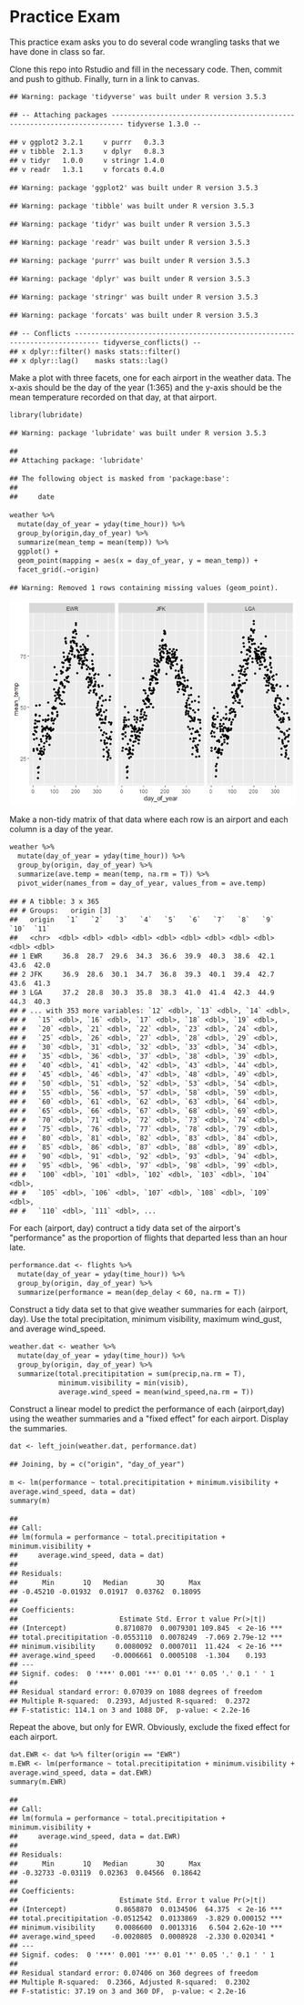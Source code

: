 Practice Exam
=============

This practice exam asks you to do several code wrangling tasks that we
have done in class so far.

Clone this repo into Rstudio and fill in the necessary code. Then,
commit and push to github. Finally, turn in a link to canvas.

    ## Warning: package 'tidyverse' was built under R version 3.5.3

    ## -- Attaching packages ------------------------------------------------------------------------- tidyverse 1.3.0 --

    ## v ggplot2 3.2.1     v purrr   0.3.3
    ## v tibble  2.1.3     v dplyr   0.8.3
    ## v tidyr   1.0.0     v stringr 1.4.0
    ## v readr   1.3.1     v forcats 0.4.0

    ## Warning: package 'ggplot2' was built under R version 3.5.3

    ## Warning: package 'tibble' was built under R version 3.5.3

    ## Warning: package 'tidyr' was built under R version 3.5.3

    ## Warning: package 'readr' was built under R version 3.5.3

    ## Warning: package 'purrr' was built under R version 3.5.3

    ## Warning: package 'dplyr' was built under R version 3.5.3

    ## Warning: package 'stringr' was built under R version 3.5.3

    ## Warning: package 'forcats' was built under R version 3.5.3

    ## -- Conflicts ---------------------------------------------------------------------------- tidyverse_conflicts() --
    ## x dplyr::filter() masks stats::filter()
    ## x dplyr::lag()    masks stats::lag()

Make a plot with three facets, one for each airport in the weather data.
The x-axis should be the day of the year (1:365) and the y-axis should
be the mean temperature recorded on that day, at that airport.

    library(lubridate)

    ## Warning: package 'lubridate' was built under R version 3.5.3

    ## 
    ## Attaching package: 'lubridate'

    ## The following object is masked from 'package:base':
    ## 
    ##     date

    weather %>% 
      mutate(day_of_year = yday(time_hour)) %>% 
      group_by(origin,day_of_year) %>%
      summarize(mean_temp = mean(temp)) %>% 
      ggplot() +
      geom_point(mapping = aes(x = day_of_year, y = mean_temp)) +
      facet_grid(.~origin)

    ## Warning: Removed 1 rows containing missing values (geom_point).

![](README_files/figure-markdown_strict/unnamed-chunk-2-1.png)

Make a non-tidy matrix of that data where each row is an airport and
each column is a day of the year.

    weather %>% 
      mutate(day_of_year = yday(time_hour)) %>% 
      group_by(origin, day_of_year) %>% 
      summarize(ave.temp = mean(temp, na.rm = T)) %>% 
      pivot_wider(names_from = day_of_year, values_from = ave.temp)

    ## # A tibble: 3 x 365
    ## # Groups:   origin [3]
    ##   origin   `1`   `2`   `3`   `4`   `5`   `6`   `7`   `8`   `9`  `10`  `11`
    ##   <chr>  <dbl> <dbl> <dbl> <dbl> <dbl> <dbl> <dbl> <dbl> <dbl> <dbl> <dbl>
    ## 1 EWR     36.8  28.7  29.6  34.3  36.6  39.9  40.3  38.6  42.1  43.6  42.0
    ## 2 JFK     36.9  28.6  30.1  34.7  36.8  39.3  40.1  39.4  42.7  43.6  41.3
    ## 3 LGA     37.2  28.8  30.3  35.8  38.3  41.0  41.4  42.3  44.9  44.3  40.3
    ## # ... with 353 more variables: `12` <dbl>, `13` <dbl>, `14` <dbl>,
    ## #   `15` <dbl>, `16` <dbl>, `17` <dbl>, `18` <dbl>, `19` <dbl>,
    ## #   `20` <dbl>, `21` <dbl>, `22` <dbl>, `23` <dbl>, `24` <dbl>,
    ## #   `25` <dbl>, `26` <dbl>, `27` <dbl>, `28` <dbl>, `29` <dbl>,
    ## #   `30` <dbl>, `31` <dbl>, `32` <dbl>, `33` <dbl>, `34` <dbl>,
    ## #   `35` <dbl>, `36` <dbl>, `37` <dbl>, `38` <dbl>, `39` <dbl>,
    ## #   `40` <dbl>, `41` <dbl>, `42` <dbl>, `43` <dbl>, `44` <dbl>,
    ## #   `45` <dbl>, `46` <dbl>, `47` <dbl>, `48` <dbl>, `49` <dbl>,
    ## #   `50` <dbl>, `51` <dbl>, `52` <dbl>, `53` <dbl>, `54` <dbl>,
    ## #   `55` <dbl>, `56` <dbl>, `57` <dbl>, `58` <dbl>, `59` <dbl>,
    ## #   `60` <dbl>, `61` <dbl>, `62` <dbl>, `63` <dbl>, `64` <dbl>,
    ## #   `65` <dbl>, `66` <dbl>, `67` <dbl>, `68` <dbl>, `69` <dbl>,
    ## #   `70` <dbl>, `71` <dbl>, `72` <dbl>, `73` <dbl>, `74` <dbl>,
    ## #   `75` <dbl>, `76` <dbl>, `77` <dbl>, `78` <dbl>, `79` <dbl>,
    ## #   `80` <dbl>, `81` <dbl>, `82` <dbl>, `83` <dbl>, `84` <dbl>,
    ## #   `85` <dbl>, `86` <dbl>, `87` <dbl>, `88` <dbl>, `89` <dbl>,
    ## #   `90` <dbl>, `91` <dbl>, `92` <dbl>, `93` <dbl>, `94` <dbl>,
    ## #   `95` <dbl>, `96` <dbl>, `97` <dbl>, `98` <dbl>, `99` <dbl>,
    ## #   `100` <dbl>, `101` <dbl>, `102` <dbl>, `103` <dbl>, `104` <dbl>,
    ## #   `105` <dbl>, `106` <dbl>, `107` <dbl>, `108` <dbl>, `109` <dbl>,
    ## #   `110` <dbl>, `111` <dbl>, ...

For each (airport, day) contruct a tidy data set of the airport's
"performance" as the proportion of flights that departed less than an
hour late.

    performance.dat <- flights %>% 
      mutate(day_of_year = yday(time_hour)) %>% 
      group_by(origin, day_of_year) %>%
      summarize(performance = mean(dep_delay < 60, na.rm = T))

Construct a tidy data set to that give weather summaries for each
(airport, day). Use the total precipitation, minimum visibility, maximum
wind\_gust, and average wind\_speed.

    weather.dat <- weather %>% 
      mutate(day_of_year = yday(time_hour)) %>% 
      group_by(origin, day_of_year) %>% 
      summarize(total.precitipitation = sum(precip,na.rm = T),
                minimum.visibility = min(visib),
                average.wind_speed = mean(wind_speed,na.rm = T))

Construct a linear model to predict the performance of each
(airport,day) using the weather summaries and a "fixed effect" for each
airport. Display the summaries.

    dat <- left_join(weather.dat, performance.dat)

    ## Joining, by = c("origin", "day_of_year")

    m <- lm(performance ~ total.precitipitation + minimum.visibility + average.wind_speed, data = dat)
    summary(m)

    ## 
    ## Call:
    ## lm(formula = performance ~ total.precitipitation + minimum.visibility + 
    ##     average.wind_speed, data = dat)
    ## 
    ## Residuals:
    ##      Min       1Q   Median       3Q      Max 
    ## -0.45210 -0.01932  0.01917  0.03762  0.18095 
    ## 
    ## Coefficients:
    ##                         Estimate Std. Error t value Pr(>|t|)    
    ## (Intercept)            0.8710870  0.0079301 109.845  < 2e-16 ***
    ## total.precitipitation -0.0553110  0.0078249  -7.069 2.79e-12 ***
    ## minimum.visibility     0.0080092  0.0007011  11.424  < 2e-16 ***
    ## average.wind_speed    -0.0006661  0.0005108  -1.304    0.193    
    ## ---
    ## Signif. codes:  0 '***' 0.001 '**' 0.01 '*' 0.05 '.' 0.1 ' ' 1
    ## 
    ## Residual standard error: 0.07039 on 1088 degrees of freedom
    ## Multiple R-squared:  0.2393, Adjusted R-squared:  0.2372 
    ## F-statistic: 114.1 on 3 and 1088 DF,  p-value: < 2.2e-16

Repeat the above, but only for EWR. Obviously, exclude the fixed effect
for each airport.

    dat.EWR <- dat %>% filter(origin == "EWR")
    m.EWR <- lm(performance ~ total.precitipitation + minimum.visibility + average.wind_speed, data = dat.EWR)
    summary(m.EWR)

    ## 
    ## Call:
    ## lm(formula = performance ~ total.precitipitation + minimum.visibility + 
    ##     average.wind_speed, data = dat.EWR)
    ## 
    ## Residuals:
    ##      Min       1Q   Median       3Q      Max 
    ## -0.32733 -0.03119  0.02363  0.04566  0.18642 
    ## 
    ## Coefficients:
    ##                         Estimate Std. Error t value Pr(>|t|)    
    ## (Intercept)            0.8658870  0.0134506  64.375  < 2e-16 ***
    ## total.precitipitation -0.0512542  0.0133869  -3.829 0.000152 ***
    ## minimum.visibility     0.0086600  0.0013316   6.504 2.62e-10 ***
    ## average.wind_speed    -0.0020805  0.0008928  -2.330 0.020341 *  
    ## ---
    ## Signif. codes:  0 '***' 0.001 '**' 0.01 '*' 0.05 '.' 0.1 ' ' 1
    ## 
    ## Residual standard error: 0.07406 on 360 degrees of freedom
    ## Multiple R-squared:  0.2366, Adjusted R-squared:  0.2302 
    ## F-statistic: 37.19 on 3 and 360 DF,  p-value: < 2.2e-16
